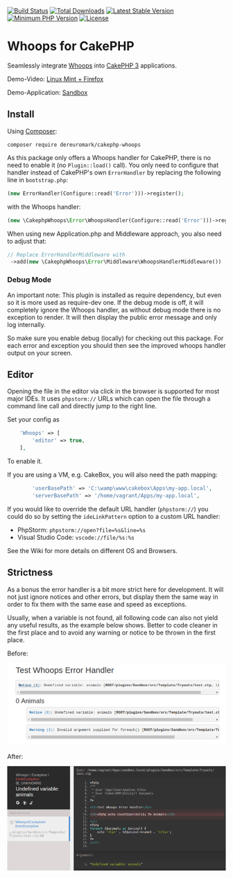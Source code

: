 [![Build Status](https://travis-ci.com/dereuromark/cakephp-whoops.svg?branch=master)](https://travis-ci.com/dereuromark/cakephp-whoops) 
[![Total Downloads](https://poser.pugx.org/dereuromark/cakephp-whoops/d/total.svg)](https://packagist.org/packages/dereuromark/cakephp-whoops) 
[![Latest Stable Version](https://poser.pugx.org/dereuromark/cakephp-whoops/v/stable.svg)](https://packagist.org/packages/dereuromark/cakephp-whoops)
[![Minimum PHP Version](https://img.shields.io/badge/php-%3E%3D%205.6-8892BF.svg)](https://php.net/)
[![License](https://img.shields.io/badge/license-MIT-brightgreen.svg?style=flat-square)](https://packagist.org/packages/dereuromark/cakephp-whoops)

# Whoops for CakePHP

Seamlessly integrate [Whoops] into [CakePHP 3] applications.

Demo-Video: [Linux Mint + Firefox](https://streamable.com/s/h63t3/xweicf)

Demo-Application: [Sandbox](https://github.com/dereuromark/cakephp-sandbox)

## Install

Using [Composer]:

```
composer require dereuromark/cakephp-whoops
```

As this package only offers a Whoops handler for CakePHP, there is no need to
enable it (no `Plugin::load()` call). You only need to configure that handler instead of CakePHP's own
`ErrorHandler` by replacing the following line in `bootstrap.php`:

```php
(new ErrorHandler(Configure::read('Error')))->register();
```

with the Whoops handler:

```php
(new \CakephpWhoops\Error\WhoopsHandler(Configure::read('Error')))->register();
```

When using new Application.php and Middleware approach, you also need to adjust that:
```php
// Replace ErrorHandlerMiddleware with
 ->add(new \CakephpWhoops\Error\Middleware\WhoopsHandlerMiddleware())
```

### Debug Mode
An important note: This plugin is installed as require dependency, but even so it is more used as require-dev one.
If the debug mode is off, it will completely ignore the Whoops handler, as without debug mode there is no exception to render.
It will then display the public error message and only log internally.

So make sure you enable debug (locally) for checking out this package.
For each error and exception you should then see the improved whoops handler output on your screen.

## Editor
Opening the file in the editor via click in the browser is supported for most major IDEs.
It uses `phpstorm://` URLs which can open the file through a command line call and directly jump to the right line.

Set your config as
```php
	'Whoops' => [
		'editor' => true,
	],
```
To enable it.

If you are using a VM, e.g. CakeBox, you will also need the path mapping:
```php
		'userBasePath' => 'C:\wamp\www\cakebox\Apps\my-app.local',
		'serverBasePath' => '/home/vagrant/Apps/my-app.local',
```


If you would like to override the default URL handler (`phpstorm://`) you could do so by setting the `ideLinkPattern` option to a custom URL handler:

* PhpStorm: `phpstorm://open?file=%s&line=%s`
* Visual Studio Code: `vscode://file/%s:%s`

See the Wiki for more details on different OS and Browsers.

## Strictness
As a bonus the error handler is a bit more strict here for development.
It will not just ignore notices and other errors, but display them the same way in order to fix them with the same ease and speed as exceptions.

Usually, when a variable is not found, all following code can also not yield any useful results, as the example below shows.
Better to code cleaner in the first place and to avoid any warning or notice to be thrown in the first place.

Before:

![Screenshot](docs/cake.png)

After:

![Screenshot](docs/whoops.png)

[CakePHP 3]:https://cakephp.org
[Composer]:https://getcomposer.org
[Whoops]:https://filp.github.io/whoops/

